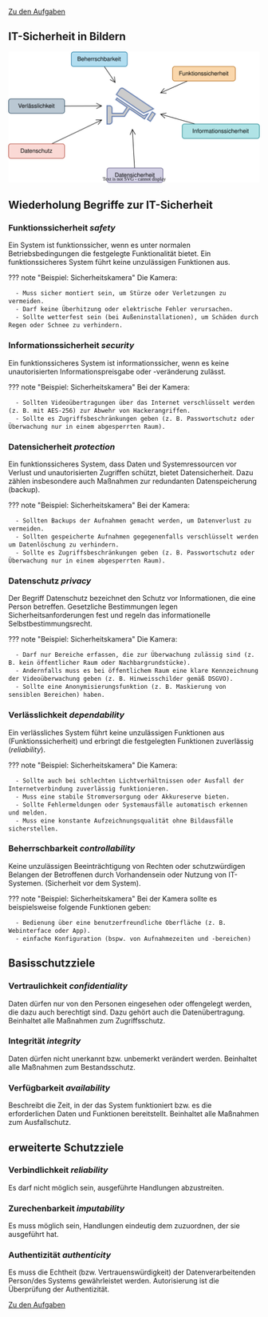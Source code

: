 [Zu den Aufgaben](/03_aufgaben-begriffe)

## IT-Sicherheit in Bildern

![it-security_camera.drawio.svg](images%2Fit-security_camera.drawio.svg)

## Wiederholung Begriffe zur IT-Sicherheit
### Funktionssicherheit *safety*
Ein System ist funktionssicher, wenn es unter normalen Betriebsbedingungen die festgelegte Funktionalität bietet. Ein funktionssicheres System führt keine unzulässigen Funktionen aus.

??? note "Beispiel: Sicherheitskamera"
    Die Kamera:

      - Muss sicher montiert sein, um Stürze oder Verletzungen zu vermeiden.
      - Darf keine Überhitzung oder elektrische Fehler verursachen.
      - Sollte wetterfest sein (bei Außeninstallationen), um Schäden durch Regen oder Schnee zu verhindern.

### Informationssicherheit *security*
Ein funktionssicheres System ist informationssicher, wenn es keine unautorisierten Informationspreisgabe oder -veränderung zulässt.

??? note "Beispiel: Sicherheitskamera"
    Bei der Kamera:

      - Sollten Videoübertragungen über das Internet verschlüsselt werden (z. B. mit AES-256) zur Abwehr von Hackerangriffen.
      - Sollte es Zugriffsbeschränkungen geben (z. B. Passwortschutz oder Überwachung nur in einem abgesperrten Raum).

### Datensicherheit *protection*
Ein funktionssicheres System, dass Daten und Systemressourcen vor Verlust und unautorisierten Zugriffen schützt, bietet Datensicherheit. Dazu zählen insbesondere auch Maßnahmen zur redundanten Datenspeicherung (backup).

??? note "Beispiel: Sicherheitskamera"
    Bei der Kamera:
    
      - Sollten Backups der Aufnahmen gemacht werden, um Datenverlust zu vermeiden.
      - Sollten gespeicherte Aufnahmen gegegenenfalls verschlüsselt werden um Datenlöschung zu verhindern.
      - Sollte es Zugriffsbeschränkungen geben (z. B. Passwortschutz oder Überwachung nur in einem abgesperrten Raum).


### Datenschutz *privacy*
Der Begriff Datenschutz bezeichnet den Schutz vor Informationen, die eine Person betreffen. Gesetzliche Bestimmungen legen Sicherheitsanforderungen fest und regeln das informationelle Selbstbestimmungsrecht.

??? note "Beispiel: Sicherheitskamera"
    Die Kamera:

      - Darf nur Bereiche erfassen, die zur Überwachung zulässig sind (z. B. kein öffentlicher Raum oder Nachbargrundstücke).
      - Andernfalls muss es bei öffentlichem Raum eine klare Kennzeichnung der Videoüberwachung geben (z. B. Hinweisschilder gemäß DSGVO).
      - Sollte eine Anonymisierungsfunktion (z. B. Maskierung von sensiblen Bereichen) haben.

### Verlässlichkeit *dependability*
Ein verlässliches System führt keine unzulässigen Funktionen aus (Funktionssicherheit) und erbringt die festgelegten Funktionen zuverlässig (*reliability*).

??? note "Beispiel: Sicherheitskamera"
    Die Kamera:
    
      - Sollte auch bei schlechten Lichtverhältnissen oder Ausfall der Internetverbindung zuverlässig funktionieren.
      - Muss eine stabile Stromversorgung oder Akkureserve bieten.
      - Sollte Fehlermeldungen oder Systemausfälle automatisch erkennen und melden.
      - Muss eine konstante Aufzeichnungsqualität ohne Bildausfälle sicherstellen.


### Beherrschbarkeit *controllability*
Keine unzulässigen Beeinträchtigung von Rechten oder schutzwürdigen Belangen der Betroffenen durch Vorhandensein oder Nutzung von IT-Systemen. (Sicherheit vor dem System).

??? note "Beispiel: Sicherheitskamera"
    Bei der Kamera sollte es beispielsweise folgende Funktionen geben:

      - Bedienung über eine benutzerfreundliche Oberfläche (z. B. Webinterface oder App).
      - einfache Konfiguration (bspw. von Aufnahmezeiten und -bereichen)

## Basisschutzziele
### Vertraulichkeit *confidentiality*
Daten dürfen nur von den Personen eingesehen oder offengelegt werden, die dazu auch berechtigt sind. Dazu gehört auch die Datenübertragung. Beinhaltet alle Maßnahmen zum Zugriffsschutz. 
### Integrität *integrity*
Daten dürfen nicht unerkannt bzw. unbemerkt verändert werden. Beinhaltet alle Maßnahmen zum Bestandsschutz.
### Verfügbarkeit *availability*
Beschreibt die Zeit, in der das System funktioniert bzw. es die erforderlichen Daten und Funktionen bereitstellt. Beinhaltet alle Maßnahmen zum Ausfallschutz.

## erweiterte Schutzziele
### Verbindlichkeit *reliability*
Es darf nicht möglich sein, ausgeführte Handlungen abzustreiten.
### Zurechenbarkeit *imputability*
Es muss möglich sein, Handlungen eindeutig dem zuzuordnen, der sie ausgeführt hat.
### Authentizität *authenticity*
Es muss die Echtheit (bzw. Vertrauenswürdigkeit) der Datenverarbeitenden Person/des Systems gewährleistet werden. Autorisierung ist die Überprüfung der Authentizität.


[Zu den Aufgaben](/03_aufgaben-begriffe)

[//]: # (## Roboter-Gesetze)

[//]: # ()
[//]: # (0.	Ein Roboter darf die Menschheit nicht verletzen und auch nicht durch Untätigkeit zulassen, dass die Menschheit zu Schaden kommt.)

[//]: # (1.	Ein Roboter darf einen Menschen nicht verletzen und auch nicht durch Untätigkeit zulassen, dass ein Mensch zu Schaden kommt.)

[//]: # (2.	Ein Roboter muss einem Menschen gehorchen, es sei denn, das erste Gesetz würde verletzt.)

[//]: # (3.	Ein Roboter muss seine eigene Existenz beschützen, es sei denn, das erste oder zweite Gesetz würde verletzt.)
